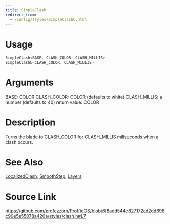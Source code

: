 ```yaml
---
title: SimpleClash
redirect_from:
  - /config/styles/SimpleClashL.html
---
```


# Usage
```cpp
SimpleClash<BASE, CLASH_COLOR, CLASH_MILLIS>
SimpleClashL<CLASH_COLOR, CLASH_MILLIS>
```

# Arguments
BASE: COLOR
CLASH_COLOR: COLOR (defaults to white)
CLASH_MILLIS: a number (defaults to 40)
return value: COLOR

# Description
Turns the blade to CLASH_COLOR for CLASH_MILLIS millseconds
when a clash occurs.

# See Also
[LocalizedClash](/config/styles/LocalizedClash.html), [SmoothStep](/config/functions/SmoothStep.html), [Layers](/config/styles/Layers.html)

# Source Link
https://github.com/profezzorn/ProffieOS/blob/6f8add544c627172ad2dd698c90e5e55078a420a/styles/clash.h#L7
